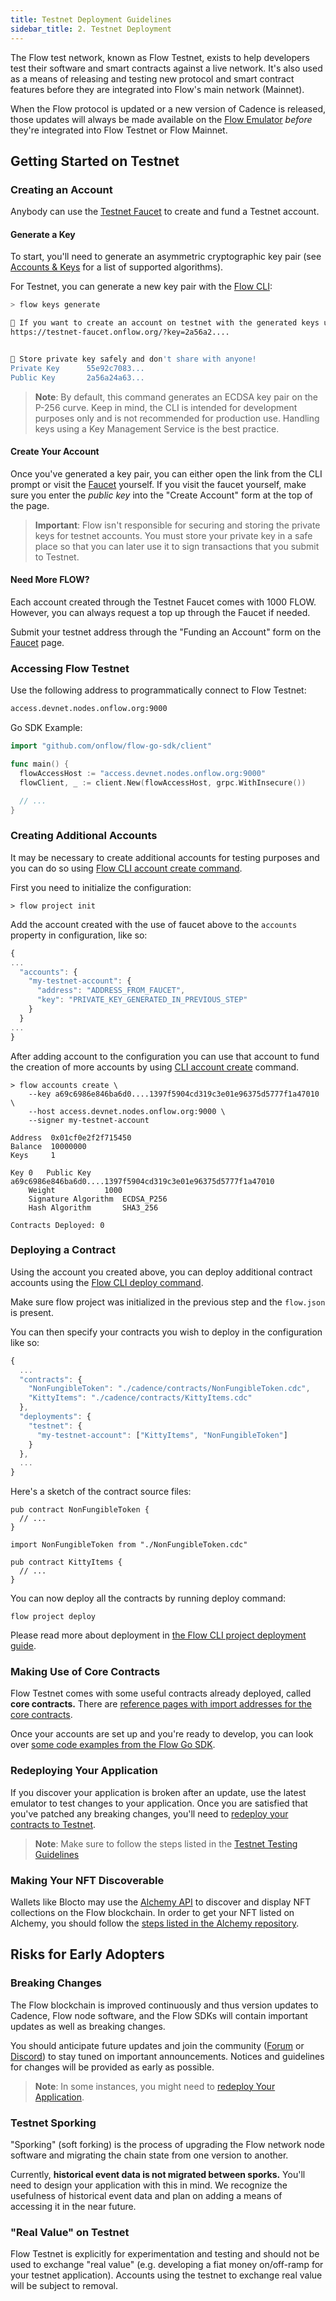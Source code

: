 ```yaml
---
title: Testnet Deployment Guidelines
sidebar_title: 2. Testnet Deployment
---
```


The Flow test network, known as Flow Testnet, exists to help developers test their software and smart contracts against a live network. It's also used as a means of releasing and testing new protocol and smart contract features before they are integrated into Flow's main network (Mainnet).

When the Flow protocol is updated or a new version of Cadence is released, those updates will always be made available on the [Flow Emulator](/emulator) _before_ they're integrated into Flow Testnet or Flow Mainnet.

## Getting Started on Testnet

### Creating an Account

Anybody can use the [Testnet Faucet](https://testnet-faucet-v2.onflow.org/) to create and fund a Testnet account.

#### Generate a Key

To start, you'll need to generate an asymmetric cryptographic key pair (see [Accounts & Keys](/concepts/accounts-and-keys) for a list of supported algorithms).

For Testnet, you can generate a new key pair with the [Flow CLI](/flow-cli):

```sh
> flow keys generate

🙏 If you want to create an account on testnet with the generated keys use this link:
https://testnet-faucet.onflow.org/?key=2a56a2....


🔴️ Store private key safely and don't share with anyone!
Private Key      55e92c7083...
Public Key       2a56a24a63...

```

> **Note**: By default, this command generates an ECDSA key pair on the P-256 curve. Keep in mind, the CLI is intended for development purposes only and is not recommended for production use. Handling keys using a Key Management Service is the best practice.

#### Create Your Account

Once you've generated a key pair, you can either open the link from the CLI prompt or visit the [Faucet](https://testnet-faucet.onflow.org/) yourself. If you visit the faucet yourself, make sure you enter the _public key_ into the "Create Account" form at the top of the page.

> **Important**: Flow isn't responsible for securing and storing the private keys for testnet accounts. You must store your private key in a safe place so that you can later use it to sign transactions that you submit to Testnet.

#### Need More FLOW?

Each account created through the Testnet Faucet comes with 1000 FLOW. However, you can always request a top up through the Faucet if needed.

Submit your testnet address through the "Funding an Account" form on the [Faucet](https://testnet-faucet.onflow.org/) page.

### Accessing Flow Testnet

Use the following address to programmatically connect to Flow Testnet:

```sh
access.devnet.nodes.onflow.org:9000
```

Go SDK Example:

```go
import "github.com/onflow/flow-go-sdk/client"

func main() {
  flowAccessHost := "access.devnet.nodes.onflow.org:9000"
  flowClient, _ := client.New(flowAccessHost, grpc.WithInsecure())

  // ...
}
```

### Creating Additional Accounts

It may be necessary to create additional accounts for testing purposes and you can do so using [Flow CLI account create command](/flow-cli/create-accounts/).

First you need to initialize the configuration:

```
> flow project init
```

Add the account created with the use of faucet above to the `accounts` property in configuration, like so:

```js flow.json
{
...
  "accounts": {
    "my-testnet-account": {
      "address": "ADDRESS_FROM_FAUCET",
      "key": "PRIVATE_KEY_GENERATED_IN_PREVIOUS_STEP"
    }
  }
...
}
```

After adding account to the configuration you can use that account to fund the creation of more accounts by using
[CLI account create](/flow-cli/create-accounts) command.

```
> flow accounts create \
    --key a69c6986e846ba6d0....1397f5904cd319c3e01e96375d5777f1a47010 \
    --host access.devnet.nodes.onflow.org:9000 \
    --signer my-testnet-account

Address	 0x01cf0e2f2f715450
Balance	 10000000
Keys	 1

Key 0	Public Key		 a69c6986e846ba6d0....1397f5904cd319c3e01e96375d5777f1a47010
	Weight			 1000
	Signature Algorithm	 ECDSA_P256
	Hash Algorithm		 SHA3_256

Contracts Deployed: 0
```

### Deploying a Contract

Using the account you created above, you can deploy additional contract accounts using the [Flow CLI deploy command](/flow-cli/deploy-project-contracts).

Make sure flow project was initialized in the previous step and the `flow.json` is present.

You can then specify your contracts you wish to deploy in the configuration like so:

```js flow.json
{
  ...
  "contracts": {
    "NonFungibleToken": "./cadence/contracts/NonFungibleToken.cdc",
    "KittyItems": "./cadence/contracts/KittyItems.cdc"
  },
  "deployments": {
    "testnet": {
      "my-testnet-account": ["KittyItems", "NonFungibleToken"]
    }
  },
  ...
}
```

Here's a sketch of the contract source files:

```
pub contract NonFungibleToken {
  // ...
}
```

```
import NonFungibleToken from "./NonFungibleToken.cdc"

pub contract KittyItems {
  // ...
}
```

You can now deploy all the contracts by running deploy command:

```
flow project deploy
```

Please read more about deployment in [the Flow CLI project deployment guide](/flow-cli/deploy-project-contracts).

### Making Use of Core Contracts

Flow Testnet comes with some useful contracts already deployed, called **core contracts.** There are [reference pages with import addresses for the core contracts](https://docs.onflow.org/core-contracts/).

Once your accounts are set up and you're ready to develop, you can look over [some code examples from the Flow Go SDK](https://github.com/onflow/flow-go-sdk/tree/master/examples).

### Redeploying Your Application

If you discover your application is broken after an update, use the latest emulator to test changes to your application. Once you are satisfied that you've patched any breaking changes, you'll need to [redeploy your contracts to Testnet](/dapp-development/testnet-deployment/#deploying-a-contract).

> **Note**: Make sure to follow the steps listed in the [Testnet Testing Guidelines](/dapp-development/testnet-testing)

### Making Your NFT Discoverable

Wallets like Blocto may use the [Alchemy API](https://alchemyapi.io/) to discover and display NFT collections on the Flow blockchain. In order to get your NFT listed on Alchemy, you should follow the [steps listed in the Alchemy repository](https://github.com/alchemyplatform/alchemy-flow-contracts#adding-a-new-contract).

## Risks for Early Adopters

### Breaking Changes

The Flow blockchain is improved continuously and thus version updates to Cadence, Flow node software, and the Flow SDKs will contain important updates as well as breaking changes.

You should anticipate future updates and join the community ([Forum](https://forum.onflow.org/) or [Discord](https://www.onflow.org/discord)) to stay tuned on important announcements. Notices and guidelines for changes will be provided as early as possible.

> **Note**: In some instances, you might need to [redeploy Your Application](#redeploying-your-application).

### Testnet Sporking

"Sporking" (soft forking) is the process of upgrading the Flow network node software and migrating the chain state from one version to another.

Currently, **historical event data is not migrated between sporks.** You'll need to design your application with this in mind. We recognize the usefulness of historical event data and plan on adding a means of accessing it in the near future.

### "Real Value" on Testnet

Flow Testnet is explicitly for experimentation and testing and should not be used to exchange "real value" (e.g. developing a fiat money on/off-ramp for your testnet application). Accounts using the testnet to exchange real value will be subject to removal.
